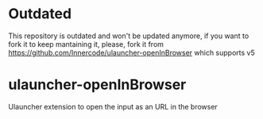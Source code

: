 # Outdated
This repository is outdated and won't be updated anymore, if you want to fork it to keep mantaining it, please, fork it from https://github.com/Innercode/ulauncher-openInBrowser which supports v5

# ulauncher-openInBrowser
Ulauncher extension to open the input as an URL in the browser
